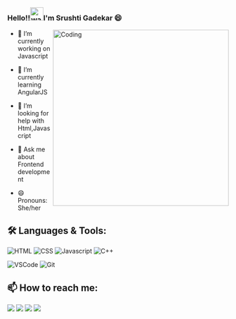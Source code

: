 # <p>️ <h3>Hello!!<img src="https://raw.githubusercontent.com/KarthikNayak024/KarthikNayak024/master/assets/wave.gif" alt="waving hand" width="30px">I'm Srushti Gadekar  😄</h3></p>
<img align="right" alt="Coding" width="400" src="https://media.giphy.com/media/L1R1tvI9svkIWwpVYr/giphy.gif">

- 🔭 I’m currently working on Javascript

- 🌱 I’m currently learning AngularJS

- 🤔 I’m looking for help with Html,Javascript

- 💬 Ask me about Frontend development

- 😄 Pronouns: She/her

## 🛠️ **Languages & Tools:**

![HTML](https://img.shields.io/badge/html%20-%23E34F26.svg?&style=for-the-badge&logo=html5&logoColor=white)
![CSS](https://img.shields.io/badge/css%20-%231572B6.svg?&style=for-the-badge&logo=css3&logoColor=white)
![Javascript](https://img.shields.io/badge/-Javascript-ffb400?style=for-the-badge&logo=javascript&logoColor=ffff3f)
![C++](https://img.shields.io/badge/c++%20-%2300599C.svg?&style=for-the-badge&logo=c%2B%2B&ogoColor=white)

![VSCode](https://img.shields.io/badge/-vscode-007ACC?style=for-the-badge&logo=visual-studio-code)
![Git](https://img.shields.io/badge/git%20-%23F05032.svg?&style=for-the-badge&logo=git&logoColor=white)

## 📫 How to reach me:
<p align='left'>
  
<a href = "https://www.linkedin.com/in/srushti-gadekar-101405170"><img src="https://img.icons8.com/cute-clipart/45/000000/linkedin.png"/></a>
<a href = "https://github.com/SrushtiGadekar"><img src="https://img.icons8.com/metro/40/000000/github.png"/></a>
<a href = "https://www.instagram.com/invites/contact/?i=16r9drrseitp7&utm_content=685cnjg"><img src="https://img.icons8.com/color/45/000000/instagram-new.png"/></a>
<a href = "https://telegram.org/dl"><img src="https://img.icons8.com/fluent/45/000000/telegram-app.png"/></a>

</p>
